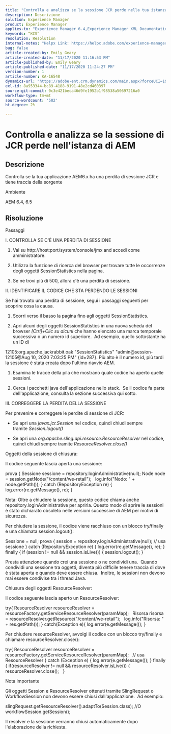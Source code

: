 ```yaml
---
title: "Controlla e analizza se la sessione JCR perde nella tua istanza AEM"
description: Descrizione
solution: Experience Manager
product: Experience Manager
applies-to: "Experience Manager 6.4,Experience Manager XML Documentation for Adobe Experience Manager,Experience Manager XML Documentation Add-on for Adobe Experience Manager,Experience Manager 6.5,Experience Manager"
keywords: “KCS”
resolution: Resolution
internal-notes: "Helpx Link: https://helpx.adobe.com/experience-manager/kb/check-and-analyze-if-JCR-session-leaks-in-your-AEM-instance.html"
bug: false
article-created-by: Emily Geary
article-created-date: "11/17/2020 11:16:53 PM"
article-published-by: Emily Geary
article-published-date: "11/17/2020 11:24:27 PM"
version-number: 1
article-number: KA-16548
dynamics-url: "https://adobe-ent.crm.dynamics.com/main.aspx?forceUCI=1&pagetype=entityrecord&etn=knowledgearticle&id=6c27d5f9-2a29-eb11-a813-000d3a303484"
exl-id: 8a953344-bc89-4188-9191-48e2cd460397
source-git-commit: 0c3e421beca46d9fe1952b1f98538a50697216a0
workflow-type: tm+mt
source-wordcount: '502'
ht-degree: 2%

---
```


# Controlla e analizza se la sessione di JCR perde nell&#39;istanza di AEM

## Descrizione

Controlla se la tua applicazione AEM6.x ha una perdita di sessione JCR e tiene traccia della sorgente


Ambiente



AEM 6.4, 6.5

## Risoluzione

Passaggi

I. CONTROLLA SE C&#39;È UNA PERDITA DI SESSIONE



1. Vai su http://host:port/system/console/jmx and accedi come amministratore.

2. Utilizza la funzione di ricerca del browser per trovare tutte le occorrenze degli oggetti SessionStatistics nella pagina.

3. Se ne trovi più di 500, allora c&#39;è una perdita di sessione.




II. IDENTIFICARE IL CODICE CHE STA PERDENDO LE SESSIONI

Se hai trovato una perdita di sessione, segui i passaggi seguenti per scoprire cosa la causa.

1. Scorri verso il basso la pagina fino agli oggetti SessionStatistics.

2. Apri alcuni degli oggetti SessionStatistics in una nuova scheda del browser *[Ctrl]+Clic su alcuni* che hanno elencato una marca temporale successiva o un numero id superiore.  Ad esempio, quello sottostante ha un ID di




12105:org.apache.jackrabbit.oak &quot;SessionStatistics&quot; &quot;admin@session-12105@Aug 10, 2020 7:03:25 PM&quot; {id=287}. Più alto è il numero id, più tardi la sessione è stata creata dopo l&#39;ultimo riavvio AEM.

1. Esamina le tracce della pila che mostrano quale codice ha aperto quelle sessioni.

2. Cerca i pacchetti java dell&#39;applicazione nello stack.  Se il codice fa parte dell&#39;applicazione, consulta la sezione successiva qui sotto.




III. CORREGGERE LA PERDITA DELLA SESSIONE

Per prevenire e correggere le perdite di sessione di JCR:

* Se apri una *javax.jcr.Session* nel codice, quindi chiudi sempre tramite *Session.logout()*

* Se apri una *org.apache.sling.api.resource.ResourceResolver* nel codice, quindi chiudi sempre tramite *ResourceResolver.close()*




Oggetti della sessione di chiusura:

Il codice seguente lascia aperta una sessione:

prova { Sessione sessione = repository.loginAdministrative(null); Node node = session.getNode(&quot;/content/we-retail&quot;);   log.info(&quot;Nodo: &quot; + node.getPath()); } catch (RepositoryException re) { log.error(re.getMessage(), re); }


Nota: Oltre a chiudere la sessione, questo codice chiama anche repository.loginAdministrative per aprirla. Questo modo di aprire le sessioni è stato dichiarato obsoleto nelle versioni successive di AEM per motivi di sicurezza.



Per chiudere la sessione, il codice viene racchiuso con un blocco try/finally e una chiamata session.logout():

Sessione = null; prova { session = repository.loginAdministrative(null); // usa sessione } catch (RepositoryException re) { log.error(re.getMessage(), re); } finally { if (session != null &amp;&amp; session.isLive()) { session.logout(); }

Presta attenzione quando crei una sessione o ne condividi una.  Quando condividi una sessione tra oggetti, diventa più difficile tenere traccia di dove è stata aperta e quando deve essere chiusa.  Inoltre, le sessioni non devono mai essere condivise tra i thread Java.

Chiusura degli oggetti ResourceResolver:

Il codice seguente lascia aperto un ResourceResolver:

try{ ResourceResolver resourceResolver = resourceFactory.getServiceResourceResolver(paramMap);   Risorsa risorsa = resourceResolver.getResource(&quot;/content/we-retail&quot;);   log.info(&quot;Risorsa: &quot; + res.getPath()); } catch(Exception e){ log.error(e.getMessage()); }

Per chiudere resourceResolver, avvolgi il codice con un blocco try/finally e chiamare resourceResolver.close():

try{ ResourceResolver resourceResolver = resourceFactory.getServiceResourceResolver(paramMap);   // usa ResourceResolver } catch (Exception e) { log.error(e.getMessage()); } finally { if(resourceResolver != null &amp;&amp; resourceResolver.isLive()) { resourceResolver.close();   }


Nota importante



Gli oggetti Session e ResourceResolver ottenuti tramite SlingRequest o WorkflowSession non devono essere chiusi dall&#39;applicazione.  Ad esempio:

slingRequest.getResourceResolver().adaptTo(Session.class); //O workflowSession.getSession();

Il resolver e la sessione verranno chiusi automaticamente dopo l&#39;elaborazione della richiesta.
